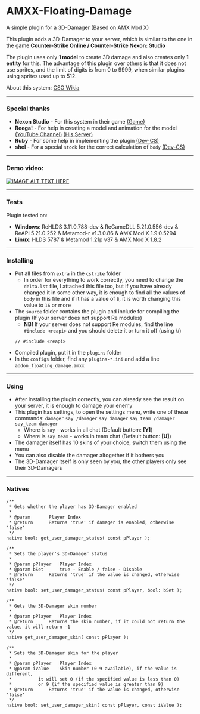 # AMXX-Floating-Damage
A simple plugin for a 3D-Damager (Based on AMX Mod X)

This plugin adds a 3D-Damager to your server, which is similar to the one in the game **Counter-Strike Online / Counter-Strike Nexon: Studio**

The plugin uses only **1 model** to create 3D damage and also creates only **1 entity** for this. The advantage of this plugin over others is that it does not use sprites, and the limit of digits is from 0 to 9999, when similar plugins using sprites used up to 512.

About this system: [CSO Wikia](https://cso.fandom.com/wiki/Floating_Damage)

---
### Special thanks
- **Nexon Studio** - For this system in their game [(Game)](https://csonline.nexon.com/)
- **Reega!** - For help in creating a model and animation for the model [(YouTube Channel)](https://www.youtube.com/channel/UCYC67b9yTn3X5bIlYTxrrLg) [(His Server)](https://zm7up.ru/)
- **Ruby** - For some help in implementing the plugin [(Dev-CS)](https://dev-cs.ru/members/6115/)
- **shel** - For a special `stock` for the correct calculation of `body` [(Dev-CS)](https://dev-cs.ru/threads/222/page-7#post-77015)

---
### Demo video:
[![IMAGE ALT TEXT HERE](https://img.youtube.com/vi/kOgsxeqqD4Q/0.jpg)](https://youtu.be/kOgsxeqqD4Q)

---
### Tests
Plugin tested on:
- **Windows**: ReHLDS 3.11.0.788-dev & ReGameDLL 5.21.0.556-dev & ReAPI 5.21.0.252 & Metamod-r v1.3.0.86 & AMX Mod X 1.9.0.5294
- **Linux**: HLDS 5787 & Metamod 1.21p v37 & AMX Mod X 1.8.2

---
### Installing
- Put all files from `extra` in the `cstrike` folder
  - In order for everything to work correctly, you need to change the `delta.lst` file, I attached this file too, but if you have already changed it in some other way, it is enough to find all the values of `body` in this file and if it has a value of `8`, it is worth changing this value to `16` or more
- The `source` folder contains the plugin and include for compiling the plugin (If your server does not support Re modules)
  - **NB!** If your server does not support Re modules, find the line `#include <reapi>` and you should delete it or turn it off (using //)
  ```Pawn
  // #include <reapi>
  ```
- Compiled plugin, put it in the `plugins` folder
- In the `configs` folder, find any `plugins-*.ini` and add a line `addon_floating_damage.amxx`
  
---
### Using
- After installing the plugin correctly, you can already see the result on your server, it is enough to damage your enemy
- This plugin has settings, to open the settings menu, write one of these commands:
  `damager` `say /damager` `say damager` `say_team /damager` `say_team damager`
  - Where is `say` - works in all chat (Default buttom: **[Y]**)
  - Where is `say_team` - works in team chat (Default button: **[U]**)
- The damager itself has 10 skins of your choice, switch them using the menu
- You can also disable the damager altogether if it bothers you
- The 3D-Damager itself is only seen by you, the other players only see their 3D-Damagers

---
### Natives
```Pawn
/**
 * Gets whether the player has 3D-Damager enabled
 * 
 * @param		Player Index
 * @return		Returns 'true' if damager is enabled, otherwise 'false'
 */
native bool: get_user_damager_status( const pPlayer );

/**
 * Sets the player's 3D-Damager status
 * 
 * @param pPlayer	Player Index
 * @param bSet		true - Enable / false - Disable
 * @return		Returns 'true' if the value is changed, otherwise 'false'
 */
native bool: set_user_damager_status( const pPlayer, bool: bSet );

/**
 * Gets the 3D-Damager skin number
 * 
 * @param pPlayer	Player Index
 * @return		Returns the skin number, if it could not return the value, it will return -1
 */
native get_user_damager_skin( const pPlayer );

/**
 * Sets the 3D-Damager skin for the player
 * 
 * @param pPlayer	Player Index
 * @param iValue	Skin number (0-9 available), if the value is different,
 * 			it will set 0 (if the specified value is less than 0)
 * 			or 9 (if the specified value is greater than 9)
 * @return		Returns 'true' if the value is changed, otherwise 'false'
 */
native bool: set_user_damager_skin( const pPlayer, const iValue );
```

